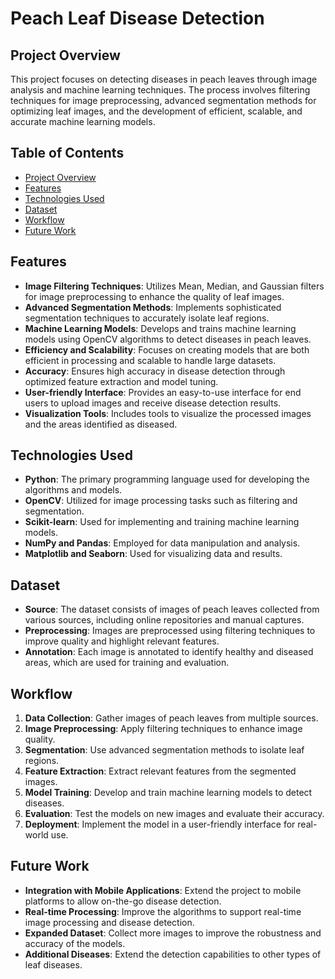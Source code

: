 # Peach Leaf Disease Detection

## Project Overview

This project focuses on detecting diseases in peach leaves through image analysis and machine learning techniques. The process involves filtering techniques for image preprocessing, advanced segmentation methods for optimizing leaf images, and the development of efficient, scalable, and accurate machine learning models.

## Table of Contents

- [Project Overview](#project-overview)
- [Features](#features)
- [Technologies Used](#technologies-used)
- [Dataset](#dataset)
- [Workflow](#workflow)
- [Future Work](#future-work)


## Features

- **Image Filtering Techniques**: Utilizes Mean, Median, and Gaussian filters for image preprocessing to enhance the quality of leaf images.
- **Advanced Segmentation Methods**: Implements sophisticated segmentation techniques to accurately isolate leaf regions.
- **Machine Learning Models**: Develops and trains machine learning models using OpenCV algorithms to detect diseases in peach leaves.
- **Efficiency and Scalability**: Focuses on creating models that are both efficient in processing and scalable to handle large datasets.
- **Accuracy**: Ensures high accuracy in disease detection through optimized feature extraction and model tuning.
- **User-friendly Interface**: Provides an easy-to-use interface for end users to upload images and receive disease detection results.
- **Visualization Tools**: Includes tools to visualize the processed images and the areas identified as diseased.

## Technologies Used

- **Python**: The primary programming language used for developing the algorithms and models.
- **OpenCV**: Utilized for image processing tasks such as filtering and segmentation.
- **Scikit-learn**: Used for implementing and training machine learning models.
- **NumPy and Pandas**: Employed for data manipulation and analysis.
- **Matplotlib and Seaborn**: Used for visualizing data and results.

## Dataset

- **Source**: The dataset consists of images of peach leaves collected from various sources, including online repositories and manual captures.
- **Preprocessing**: Images are preprocessed using filtering techniques to improve quality and highlight relevant features.
- **Annotation**: Each image is annotated to identify healthy and diseased areas, which are used for training and evaluation.

## Workflow

1. **Data Collection**: Gather images of peach leaves from multiple sources.
2. **Image Preprocessing**: Apply filtering techniques to enhance image quality.
3. **Segmentation**: Use advanced segmentation methods to isolate leaf regions.
4. **Feature Extraction**: Extract relevant features from the segmented images.
5. **Model Training**: Develop and train machine learning models to detect diseases.
6. **Evaluation**: Test the models on new images and evaluate their accuracy.
7. **Deployment**: Implement the model in a user-friendly interface for real-world use.

## Future Work

- **Integration with Mobile Applications**: Extend the project to mobile platforms to allow on-the-go disease detection.
- **Real-time Processing**: Improve the algorithms to support real-time image processing and disease detection.
- **Expanded Dataset**: Collect more images to improve the robustness and accuracy of the models.
- **Additional Diseases**: Extend the detection capabilities to other types of leaf diseases.

